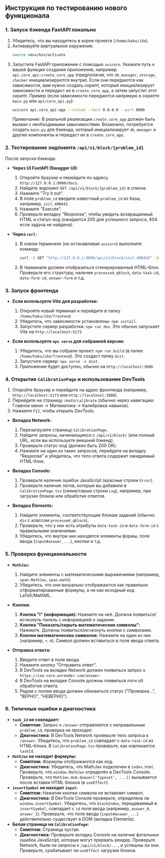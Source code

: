 ## Инструкция по тестированию нового функционала

### 1. Запуск бэкенда FastAPI локально

1.  Убедитесь, что вы находитесь в корне проекта (`/home/haku/iXe`).
2.  Активируйте виртуальное окружение:
    ```bash
    source venv/bin/activate
    ```
3.  Запустите FastAPI приложение с помощью `uvicorn`. Укажите путь к вашей функции создания приложения, например `api.core_api:create_core_app` (предполагая, что `db_manager`, `storage`, `checker` инициализируются внутри). Если они передаются как зависимости, вам нужно создать скрипт, который инициализирует зависимости и передаст их в `create_core_app`, а затем запустит этот скрипт.
    Пример (если зависимости передаются напрямую в скрипте `main.py` или `api/core_api.py`):
    ```bash
    uvicorn api.core_api:app --reload --host 0.0.0.0 --port 8000
    ```
    *Примечание:* В реальной реализации `create_core_app` должен быть вызван с необходимыми зависимостями. Возможно, потребуется создать `main.py` для бэкенда, который инициализирует `db_manager` и другие компоненты и передаст их в `create_core_app`.

### 2. Тестирование эндпоинта `/api/v1/block/{problem_id}`

После запуска бэкенда:

*   **Через UI FastAPI (Swagger UI):**
    1.  Откройте браузер и перейдите по адресу `http://127.0.0.1:8000/docs`.
    2.  Найдите эндпоинт `GET /api/v1/block/{problem_id}` в списке.
    3.  Нажмите "Try it out".
    4.  В поле `problem_id` введите известный `problem_id` из базы, например, `init_40B442`.
    5.  Нажмите "Execute".
    6.  Проверьте вкладку "Response", чтобы увидеть возвращаемый HTML и статус-код (ожидается 200 для успешного запроса, 404 если задача не найдена).

*   **Через `curl`:**
    1.  В новом терминале (не останавливая `uvicorn`) выполните команду:
        ```bash
        curl -X GET "http://127.0.0.1:8000/api/v1/block/init_40B442" -H "accept: text/html"
        ```
    2.  В терминале должен отобразиться сгенерированный HTML-блок. Проверьте его структуру, наличие `processed_qblock`, `data-task-id`, `data-form-id`, `answer-form` и т.д.

### 3. Запуск фронтенда

*   **Если используете Vite для разработки:**
    1.  Откройте новый терминал и перейдите в папку `/home/haku/iXe/frontend`.
    2.  Убедитесь, что зависимости установлены: `npm install`.
    3.  Запустите сервер разработки: `npm run dev`. Это обычно запускает Vite на `http://localhost:5173`.

*   **Если используете `npx serve` для собранной версии:**
    1.  Убедитесь, что вы собрали проект: `npm run build` (в папке `/home/haku/iXe/frontend`). Это создаст папку `dist`.
    2.  Запустите сервер: `npx serve -s dist`.
    3.  Приложение будет доступно, обычно на `http://localhost:3000`.

### 4. Открытие `CalibrationPage` и использование DevTools

1.  Откройте браузер и перейдите на адрес фронтенда (например, `http://localhost:5173` или `http://localhost:3000`).
2.  Перейдите на страницу `/math/calibrate` (обычно через навигацию: Главное меню -> Математика -> Калибровка навыков).
3.  Нажмите `F12`, чтобы открыть DevTools.

*   **Вкладка Network:**
    1.  Перезагрузите страницу `CalibrationPage`.
    2.  Найдите запросы, начинающиеся с `/api/v1/block/` (или полный URL, если вы используете внешний бэкенд).
    3.  Проверьте статус-код (должен быть 200 OK).
    4.  Нажмите на один из таких запросов, перейдите на вкладку "Response" и убедитесь, что тело ответа содержит ожидаемый HTML-блок.

*   **Вкладка Console:**
    1.  Проверьте наличие ошибок JavaScript (красные строки `Error`).
    2.  Проверьте наличие логов, которые вы добавили в `CalibrationPage.tsx` (синие/серые строки `Log`), например, при загрузке блоков или обработке ответов.

*   **Вкладка Elements:**
    1.  Найдите элементы, соответствующие блокам заданий (обычно `div` с классом `processed_qblock`).
    2.  Проверьте, что у них есть атрибуты `data-task-id` и `data-form-id` с правильными значениями.
    3.  Убедитесь, что внутри них находятся элементы формы, поля ввода (`input#answer_...`), кнопки и т.д.

### 5. Проверка функциональности

*   **`MathJax`:**
    1.  Найдите элементы с математическими выражениями (например, `span.MathJax`, `span.math`).
    2.  Убедитесь, что они визуально отображаются как правильно отформатированные формулы, а не как исходный код LaTeX/MathML.

*   **Кнопки:**
    1.  **Кнопка "i" (информация):** Нажмите на неё. Должна появиться/исчезнуть панель с информацией о задании.
    2.  **Кнопка "Показать/скрыть математические символы":** Нажмите. Должны появиться/исчезнуть кнопки с символами.
    3.  **Кнопки математических символов:** Нажмите на один из них (например, `+`, `π`). Символ должен вставиться в поле ввода ответа.

*   **Отправка ответа:**
    1.  Введите ответ в поле ввода.
    2.  Нажмите кнопку "Отправить ответ".
    3.  В DevTools на вкладке Network должен появиться запрос к `https://ixe-core.onrender.com/answer`.
    4.  В DevTools на вкладке Console должны появиться логи об обработке ответа.
    5.  Рядом с полем ввода должен обновиться статус ("Проверка...", "ВЕРНО", "НЕВЕРНО").

### 6. Типичные ошибки и диагностика

*   **`task_id` не совпадает:**
    *   **Симптом:** Запрос к `/answer` отправляется с неправильным `problem_id`, проверка не проходит.
    *   **Диагностика:** В DevTools Network проверьте тело запроса к `/answer`. Убедитесь, что `problem_id` совпадает с `data-task-id` из HTML-блока. В `CalibrationPage.tsx` проверьте, как извлекается `taskId`.
*   **`MathJax` не находит формулы:**
    *   **Симптом:** Формулы отображаются как код.
    *   **Диагностика:** Убедитесь, что MathJax подключен в `index.html`. Проверьте, что `window.MathJax` определён в DevTools Console. Проверьте, что `MathJax.Hub.Queue(['Typeset', ...])` вызывается *после* вставки HTML блоков (в `useEffect`).
*   **`insertSymbol` не находит `input`:**
    *   **Симптом:** Нажатие кнопки символа не вставляет символ.
    *   **Диагностика:** В DevTools Console проверьте, определена ли `window.insertSymbol`. Убедитесь, что `blockIndex`, передаваемый в `insertSymbol`, совпадает с `id` поля ввода (например, `answer_0`, `answer_1`). Проверьте, что поле ввода (`input#answer_...`) действительно существует в DOM (вкладка Elements).
*   **Белая страница на `CalibrationPage`:**
    *   **Симптом:** Страница пустая.
    *   **Диагностика:** Проверьте вкладку Console на наличие фатальных ошибок JavaScript, которые могут прервать рендер. Проверьте Network, были ли запросы к `/api/v1/block/...`, и успешны ли они. Проверьте, срабатывает ли `useEffect` загрузки блоков.
